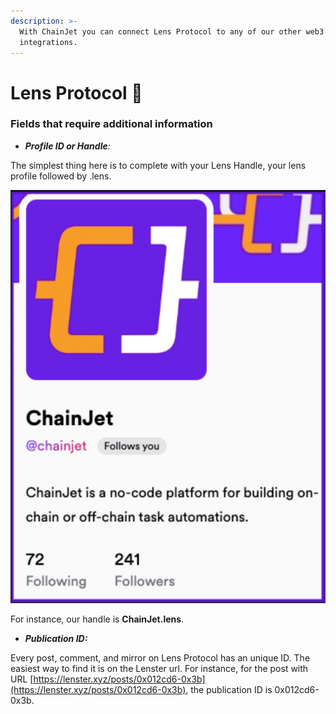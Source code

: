```yaml
---
description: >-
  With ChainJet you can connect Lens Protocol to any of our other web3 or web2
  integrations.
---
```


# Lens Protocol 🌿

### Fields that require additional information

* _**Profile ID or Handle**:_&#x20;

The simplest thing here is to complete with your Lens Handle, your lens profile followed by .lens.

![](../../.gitbook/assets/LensHandle.png)

For instance, our handle is **ChainJet.lens**.

* _**Publication ID:**_&#x20;

Every post, comment, and mirror on Lens Protocol has an unique ID. The easiest way to find it is on the Lenster url. For instance, for the post with URL [https://lenster.xyz/posts/0x012cd6-0x3b](https://lenster.xyz/posts/0x012cd6-0x3b), the publication ID is 0x012cd6-0x3b.

